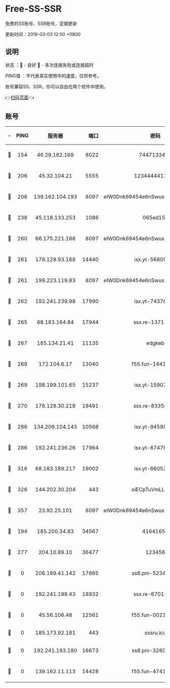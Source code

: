 # Free-SS-SSR

免费的SS账号、SSR账号，定期更新

更新时间：2019-03-03 12:00 +0800

## 说明

状态     ：🙂 - 良好 🙁 - 多次连接失败或连接超时

PING值   ：不代表真实使用中的速度，仅供参考。

账号兼容SS、SSR，你可以自由在两个软件中使用。

👉[扫码页面](https://liesauer.github.io/free-ss-ssr.github.io/)👈

## 账号

|-|PING|服务器|端口|密码|加密方式|区域|
|:----:|:----:|:-----:|-----:|:----:|:----:|:----:|
|🙂|154|46.29.162.169|8022|7447133485|aes-256-cfb|RU|
|🙂|206|45.32.104.21|5555|1234444411111|aes-256-cfb|SG|
|🙂|206|139.162.104.193|8097|eIW0Dnk69454e6nSwuspv9DmS201tQ0D|aes-256-cfb|JP|
|🙂|238|45.118.133.253|1086|065ed15a|aes-256-cfb|SG|
|🙂|260|66.175.221.168|8097|eIW0Dnk69454e6nSwuspv9DmS201tQ0D|aes-256-cfb|US|
|🙂|261|178.128.93.168|14440|isx.yt-56809452|aes-256-cfb|SG|
|🙂|261|199.223.119.83|8097|eIW0Dnk69454e6nSwuspv9DmS201tQ0D|aes-256-cfb|US|
|🙂|262|192.241.239.98|17990|isx.yt-74376721|aes-256-cfb|US|
|🙂|265|68.183.164.84|17944|ssx.re-13711103|aes-256-cfb|US|
|🙂|267|185.134.21.41|11135|edgkeb|aes-256-cfb|GB|
|🙂|269|172.104.6.17|13040|f55.fun-14418774|aes-256-cfb|US|
|🙂|269|198.199.101.65|15237|isx.yt-15907759|aes-256-cfb|US|
|🙂|270|178.128.30.219|19491|ssx.re-83354256|aes-256-cfb|SG|
|🙂|286|134.209.104.143|10568|isx.yt-94598506|aes-256-cfb|SG|
|🙂|286|192.241.236.26|17964|isx.yt-67478866|aes-256-cfb|US|
|🙂|316|68.183.189.217|19002|isx.yt-66052307|aes-256-cfb|SG|
|🙂|326|144.202.30.204|443|oiECpTuVmLLxk4Ts|aes-256-cfb|US|
|🙂|357|23.92.25.101|8097|eIW0Dnk69454e6nSwuspv9DmS201tQ0D|aes-256-cfb|US|
|🙂|194|185.200.34.83|34567|41641651|aes-256-cfb|US|
|🙂|277|204.10.89.10|36477|123456|aes-256-cfb|US|
|🙁|0|206.189.41.142|17665|ss8.pm-52341360|aes-256-cfb|SG|
|🙁|0|192.241.198.43|18932|ssx.re-67012369|aes-256-cfb|US|
|🙁|0|45.56.106.48|12561|f55.fun-00211476|aes-256-cfb|US|
|🙁|0|185.173.92.181|443|sssru.icu|rc4-md5|RU|
|🙁|0|192.241.193.180|16673|ss8.pm-32602550|aes-256-cfb|US|
|🙁|0|139.162.11.113|14428|f55.fun-47410075|aes-256-cfb|SG|
